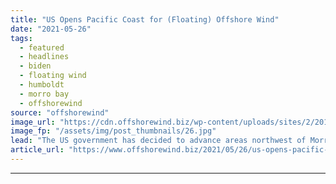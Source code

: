 ```yaml
---
title: "US Opens Pacific Coast for (Floating) Offshore Wind"
date: "2021-05-26"
tags: 
  - featured
  - headlines
  - biden
  - floating wind
  - humboldt
  - morro bay
  - offshorewind
source: "offshorewind"
image_url: "https://cdn.offshorewind.biz/wp-content/uploads/sites/2/2018/08/10110618/windfloat-1_principle-power.jpg"
image_fp: "/assets/img/post_thumbnails/26.jpg"
lead: "The US government has decided to advance areas northwest of Morro Bay and off"
article_url: "https://www.offshorewind.biz/2021/05/26/us-opens-pacific-coast-for-floating-offshore-wind/"
---
```


---
